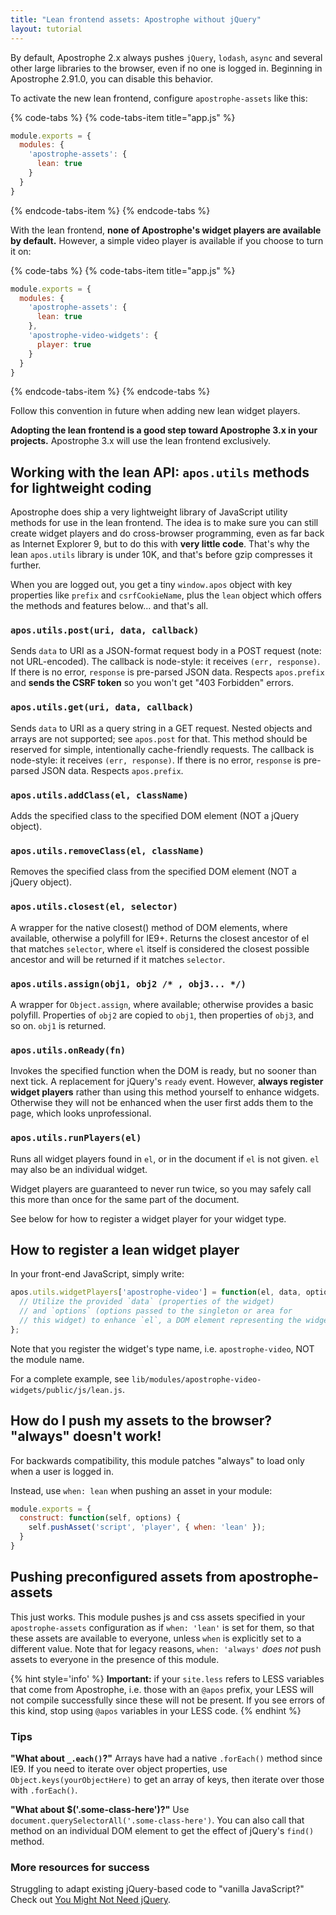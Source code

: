 ```yaml
---
title: "Lean frontend assets: Apostrophe without jQuery"
layout: tutorial
---
```


By default, Apostrophe 2.x always pushes `jQuery`, `lodash`, `async` and several other large libraries to the browser, even if no one is logged in. Beginning in Apostrophe 2.91.0, you can disable this behavior.

To activate the new lean frontend, configure `apostrophe-assets` like this:

{% code-tabs %}
{% code-tabs-item title="app.js" %}
```javascript
module.exports = {
  modules: {
    'apostrophe-assets': {
      lean: true
    }
  }
}
```
{% endcode-tabs-item %}
{% endcode-tabs %}

With the lean frontend, **none of Apostrophe's widget players are available by default.** However, a simple video player is available if you choose to turn it on:

{% code-tabs %}
{% code-tabs-item title="app.js" %}
```javascript
module.exports = {
  modules: {
    'apostrophe-assets': {
      lean: true
    },
    'apostrophe-video-widgets': {
      player: true
    }
  }
}
```
{% endcode-tabs-item %}
{% endcode-tabs %}

Follow this convention in future when adding new lean widget players.

**Adopting the lean frontend is a good step toward Apostrophe 3.x in your projects.** Apostrophe 3.x will use the lean frontend exclusively.

## Working with the lean API: `apos.utils` methods for lightweight coding

Apostrophe does ship a very lightweight library of JavaScript utility methods for use in the lean frontend. The idea is to make sure you can still create widget players and do cross-browser programming, even as far back as Internet Explorer 9, but to do this with **very little code**. That's why the lean `apos.utils` library is under 10K, and that's before gzip compresses it further.

When you are logged out, you get a tiny `window.apos` object with key properties like `prefix` and `csrfCookieName`, plus the `lean` object which offers the methods and features below... and that's all.

### `apos.utils.post(uri, data, callback)`

Sends `data` to URI as a JSON-format request body in a POST request (note: not URL-encoded). The callback is node-style: it receives `(err, response)`. If there is no error, `response` is pre-parsed JSON data. Respects `apos.prefix` and **sends the CSRF token** so you won't get "403 Forbidden" errors.

### `apos.utils.get(uri, data, callback)`

Sends `data` to URI as a query string in a GET request. Nested objects and arrays are not supported; see `apos.post` for that. This method should be reserved for simple, intentionally cache-friendly requests. The callback is node-style: it receives `(err, response)`. If there is no error, `response` is pre-parsed JSON data. Respects `apos.prefix`.

### `apos.utils.addClass(el, className)`

Adds the specified class to the specified DOM element (NOT a jQuery object).

### `apos.utils.removeClass(el, className)`

Removes the specified class from the specified DOM element (NOT a jQuery object).

### `apos.utils.closest(el, selector)`

A wrapper for the native closest() method of DOM elements,
where available, otherwise a polyfill for IE9+. Returns the
closest ancestor of el that matches `selector`, where
`el` itself is considered the closest possible ancestor and will
be returned if it matches `selector`.

### `apos.utils.assign(obj1, obj2 /* , obj3... */)`

A wrapper for `Object.assign`, where available; otherwise provides a basic polyfill. Properties of `obj2` are copied to `obj1`, then properties of `obj3`, and so on. `obj1` is returned.

### `apos.utils.onReady(fn)`

Invokes the specified function when the DOM is ready, but no sooner than next tick. A replacement for jQuery's `ready` event. However, **always register widget players** rather than using this method yourself to enhance widgets. Otherwise they will not be enhanced when the user first adds them to the page, which looks unprofessional.

### `apos.utils.runPlayers(el)`

Runs all widget players found in `el`, or in the document if `el` is not given. `el` may also be an individual widget.

Widget players are guaranteed to never run twice, so you may safely call this more than once for the same part of the document.

See below for how to register a widget player for your widget type.

## How to register a lean widget player

In your front-end JavaScript, simply write:

```javascript
apos.utils.widgetPlayers['apostrophe-video'] = function(el, data, options) {
  // Utilize the provided `data` (properties of the widget)
  // and `options` (options passed to the singleton or area for
  // this widget) to enhance `el`, a DOM element representing the widget
};
```

Note that you register the widget's type name, i.e. `apostrophe-video`, NOT the module name.

For a complete example, see `lib/modules/apostrophe-video-widgets/public/js/lean.js`.

## How do I push my assets to the browser? "always" doesn't work!

For backwards compatibility, this module patches "always" to load only when a user is logged in.

Instead, use `when: lean` when pushing an asset in your module:

```javascript
module.exports = {
  construct: function(self, options) {
    self.pushAsset('script', 'player', { when: 'lean' });
  }
}
```
## Pushing preconfigured assets from apostrophe-assets

This just works. This module pushes js and css assets specified in your `apostrophe-assets` configuration as if `when: 'lean'` is set for them, so that these assets are available to everyone, unless `when` is explicitly set to a different value. Note that for legacy reasons, `when: 'always'` *does not* push assets to everyone in the presence of this module.

{% hint style='info' %}
**Important:** if your `site.less` refers to LESS variables that come from Apostrophe, i.e. those with an `@apos` prefix, your LESS will not compile successfully since these will not be present. If you see errors of this kind, stop using `@apos` variables in your LESS code.
{% endhint %}

### Tips

**"What about `_.each()`?"** Arrays have had a native `.forEach()` method since IE9. If you need to iterate over object properties, use `Object.keys(yourObjectHere)` to get an array of keys, then iterate over those with `.forEach()`.

**"What about $('.some-class-here')?"** Use `document.querySelectorAll('.some-class-here')`. You can also call that method on an individual DOM element to get the effect of jQuery's `find()` method.

### More resources for success

Struggling to adapt existing jQuery-based code to "vanilla JavaScript?" Check out [You Might Not Need jQuery](http://youmightnotneedjquery.com/).
